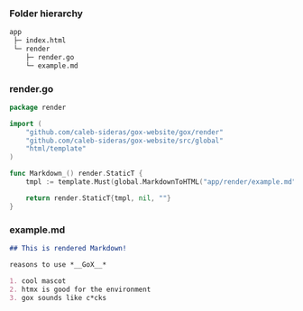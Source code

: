 ### Folder hierarchy

```bash
app
 ├─ index.html
 └─ render
    ├─ render.go
    └─ example.md
```

### render.go

```go
package render

import (
	"github.com/caleb-sideras/gox-website/gox/render"
	"github.com/caleb-sideras/gox-website/src/global"
	"html/template"
)

func Markdown_() render.StaticT {
	tmpl := template.Must(global.MarkdownToHTML("app/render/example.md"))

	return render.StaticT{tmpl, nil, ""}
}
```

### example.md

```md
## This is rendered Markdown!

reasons to use *__GoX__*

1. cool mascot 
2. htmx is good for the environment
3. gox sounds like c*cks
```
